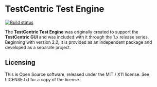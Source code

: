 # TestCentric Test Engine

[![Build status](https://ci.appveyor.com/api/projects/status/i7ymql47e8bo2rel/branch/main?svg=true)](https://ci.appveyor.com/project/CharliePoole/testcentric-engine/branch/main)

The **TestCentric Test Engine** was originally created to support the **TestCentric GUI** and was
included with it through the 1.x release series. Beginning with version 2.0, it is provided as an
independent package and developed as a separate project.

## Licensing

This is Open Source software, released under the MIT / X11 license. See LICENSE.txt for a copy of the license.
